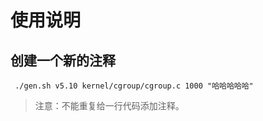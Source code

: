 # 使用说明

## 创建一个新的注释

```
 ./gen.sh v5.10 kernel/cgroup/cgroup.c 1000 "哈哈哈哈哈"
```

> 注意：不能重复给一行代码添加注释。
